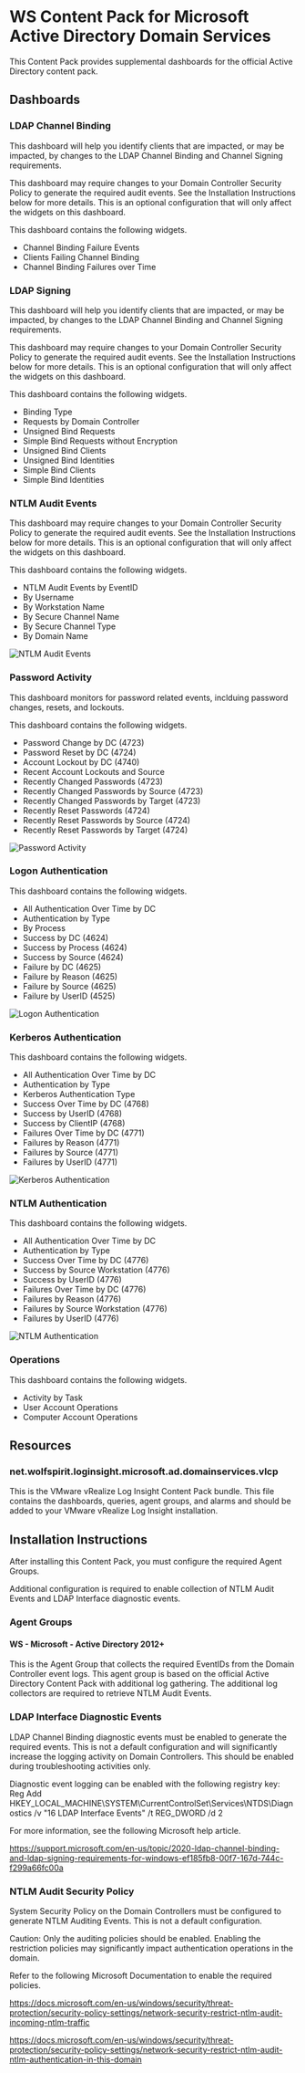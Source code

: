 # WS Content Pack for Microsoft Active Directory Domain Services

This Content Pack provides supplemental dashboards for the official Active Directory content pack.

## Dashboards

### LDAP Channel Binding

This dashboard will help you identify clients that are impacted, or may be impacted, by changes to the LDAP Channel Binding and Channel Signing requirements.

This dashboard may require changes to your Domain Controller Security Policy to generate the required audit events. See the Installation Instructions below for more details. This is an optional configuration that will only affect the widgets on this dashboard.

This dashboard contains the following widgets.

* Channel Binding Failure Events
* Clients Failing Channel Binding
* Channel Binding Failures over Time

### LDAP Signing

This dashboard will help you identify clients that are impacted, or may be impacted, by changes to the LDAP Channel Binding and Channel Signing requirements.

This dashboard may require changes to your Domain Controller Security Policy to generate the required audit events. See the Installation Instructions below for more details. This is an optional configuration that will only affect the widgets on this dashboard.

This dashboard contains the following widgets.

* Binding Type
* Requests by Domain Controller
* Unsigned Bind Requests
* Simple Bind Requests without Encryption
* Unsigned Bind Clients
* Unsigned Bind Identities
* Simple Bind Clients
* Simple Bind Identities

### NTLM Audit Events

This dashboard may require changes to your Domain Controller Security Policy to generate the required audit events. See the Installation Instructions below for more details. This is an optional configuration that will only affect the widgets on this dashboard.

This dashboard contains the following widgets.

* NTLM Audit Events by EventID
* By Username
* By Workstation Name
* By Secure Channel Name
* By Secure Channel Type
* By Domain Name

![NTLM Audit Events](resources/ws-msadds-01.png?raw=true)

### Password Activity

This dashboard monitors for password related events, inclduing password changes, resets, and lockouts.

This dashboard contains the following widgets.

* Password Change by DC (4723)
* Password Reset by DC (4724)
* Account Lockout by DC (4740)
* Recent Account Lockouts and Source
* Recently Changed Passwords (4723)
* Recently Changed Passwords by Source (4723)
* Recently Changed Passwords by Target (4723)
* Recently Reset Passwords (4724)
* Recently Reset Passwords by Source (4724)
* Recently Reset Passwords by Target (4724)

![Password Activity](resources/ws-msadds-02.png?raw=true)

### Logon Authentication

This dashboard contains the following widgets.

* All Authentication Over Time by DC
* Authentication by Type
* By Process
* Success by DC (4624)
* Success by Process (4624)
* Success by Source (4624)
* Failure by DC (4625)
* Failure by Reason (4625)
* Failure by Source (4625)
* Failure by UserID (4525)

![Logon Authentication](resources/ws-msadds-03.png?raw=true)

### Kerberos Authentication

This dashboard contains the following widgets.

* All Authentication Over Time by DC
* Authentication by Type
* Kerberos Authentication Type
* Success Over Time by DC (4768)
* Success by UserID (4768)
* Success by ClientIP (4768)
* Failures Over Time by DC (4771)
* Failures by Reason (4771)
* Failures by Source (4771)
* Failures by UserID (4771)

![Kerberos Authentication](resources/ws-msadds-04.png?raw=true)

### NTLM Authentication

This dashboard contains the following widgets.

* All Authentication Over Time by DC
* Authentication by Type
* Success Over Time by DC (4776)
* Success by Source Workstation (4776)
* Success by UserID (4776)
* Failures Over Time by DC (4776)
* Failures by Reason (4776)
* Failures by Source Workstation (4776)
* Failures by UserID (4776)

![NTLM Authentication](resources/ws-msadds-05.png?raw=true)

### Operations

This dashboard contains the following widgets.

* Activity by Task
* User Account Operations
* Computer Account Operations

## Resources

### net.wolfspirit.loginsight.microsoft.ad.domainservices.vlcp

This is the VMware vRealize Log Insight Content Pack bundle. This file contains the dashboards, queries, agent groups, and alarms and should be added to your VMware vRealize Log Insight installation.

## Installation Instructions

After installing this Content Pack, you must configure the required Agent Groups.

Additional configuration is required to enable collection of NTLM Audit Events and LDAP Interface diagnostic events.

### Agent Groups

#### WS - Microsoft - Active Directory 2012+

This is the Agent Group that collects the required EventIDs from the Domain Controller event logs. This agent group is based on the official Active Directory Content Pack with additional log gathering. The additional log collectors are required to retrieve NTLM Audit Events.

### LDAP Interface Diagnostic Events

LDAP Channel Binding diagnostic events must be enabled to generate the required events. This is not a default configuration and will significantly increase the logging activity on Domain Controllers. This should be enabled during troubleshooting activities only.

Diagnostic event logging can be enabled with the following registry key:
Reg Add HKEY_LOCAL_MACHINE\SYSTEM\CurrentControlSet\Services\NTDS\Diagnostics /v "16 LDAP Interface Events" /t REG_DWORD /d 2

For more information, see the following Microsoft help article.

https://support.microsoft.com/en-us/topic/2020-ldap-channel-binding-and-ldap-signing-requirements-for-windows-ef185fb8-00f7-167d-744c-f299a66fc00a

### NTLM Audit Security Policy

System Security Policy on the Domain Controllers must be configured to generate NTLM Auditing Events. This is not a default configuration.

Caution: Only the auditing policies should be enabled. Enabling the restriction policies may significantly impact authentication operations in the domain.

Refer to the following Microsoft Documentation to enable the required policies.

https://docs.microsoft.com/en-us/windows/security/threat-protection/security-policy-settings/network-security-restrict-ntlm-audit-incoming-ntlm-traffic

https://docs.microsoft.com/en-us/windows/security/threat-protection/security-policy-settings/network-security-restrict-ntlm-audit-ntlm-authentication-in-this-domain
